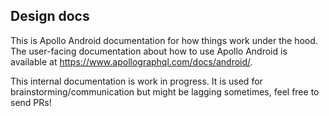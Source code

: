 ## Design docs

This is Apollo Android documentation for how things work under the hood. The user-facing documentation about how to use Apollo Android is available at https://www.apollographql.com/docs/android/.

This internal documentation is work in progress. It is used for brainstorming/communication but might be lagging sometimes, feel free to send PRs! 
